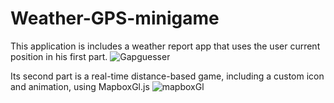 # Weather-GPS-minigame

This application is includes a weather report app that uses the user current position in his first part.
![Gapguesser](https://user-images.githubusercontent.com/43761354/199066837-84a99293-6edd-49b8-abf5-d7d2a2783edf.PNG)

Its second part is a real-time distance-based game, including a custom icon and animation, using MapboxGl.js
![mapboxGl](https://user-images.githubusercontent.com/43761354/199067002-b5dbfe20-d303-439d-9d5a-60afd7c9382c.PNG)
